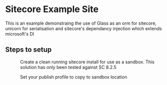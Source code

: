 <h1>Sitecore Example Site</h1>
<p>This is an example demonstraing the use of Glass as an orm for sitecore, unicorn for serialisation and sitecore's dependancy injection
which extends microsoft's DI</p>
<h2>Steps to setup</h2>
<ul>
<ol>Create a clean running sitecore install for use as a sandbox. This solution has only been tested against SC 8.2.5</ol>
<ol>Set your publish profile to copy to sandbox location</ol>
</ul>